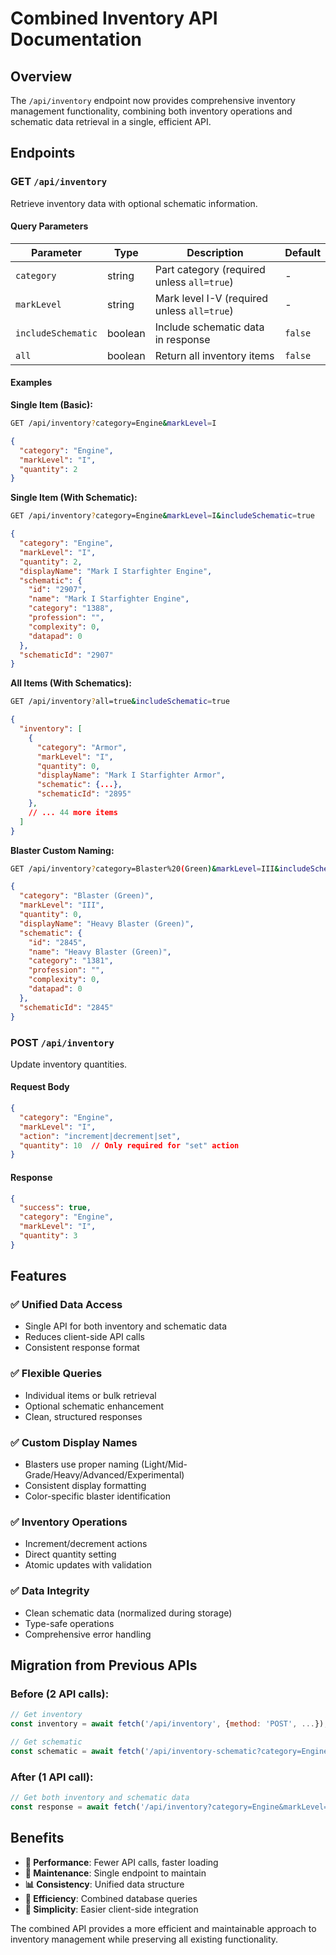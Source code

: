 # Combined Inventory API Documentation

## Overview
The `/api/inventory` endpoint now provides comprehensive inventory management functionality, combining both inventory operations and schematic data retrieval in a single, efficient API.

## Endpoints

### GET `/api/inventory`
Retrieve inventory data with optional schematic information.

#### Query Parameters

| Parameter | Type | Description | Default |
|-----------|------|-------------|---------|
| `category` | string | Part category (required unless `all=true`) | - |
| `markLevel` | string | Mark level I-V (required unless `all=true`) | - |
| `includeSchematic` | boolean | Include schematic data in response | `false` |
| `all` | boolean | Return all inventory items | `false` |

#### Examples

**Single Item (Basic):**
```bash
GET /api/inventory?category=Engine&markLevel=I
```
```json
{
  "category": "Engine",
  "markLevel": "I", 
  "quantity": 2
}
```

**Single Item (With Schematic):**
```bash
GET /api/inventory?category=Engine&markLevel=I&includeSchematic=true
```
```json
{
  "category": "Engine",
  "markLevel": "I",
  "quantity": 2,
  "displayName": "Mark I Starfighter Engine",
  "schematic": {
    "id": "2907",
    "name": "Mark I Starfighter Engine",
    "category": "1388",
    "profession": "",
    "complexity": 0,
    "datapad": 0
  },
  "schematicId": "2907"
}
```

**All Items (With Schematics):**
```bash
GET /api/inventory?all=true&includeSchematic=true
```
```json
{
  "inventory": [
    {
      "category": "Armor",
      "markLevel": "I",
      "quantity": 0,
      "displayName": "Mark I Starfighter Armor",
      "schematic": {...},
      "schematicId": "2895"
    },
    // ... 44 more items
  ]
}
```

**Blaster Custom Naming:**
```bash
GET /api/inventory?category=Blaster%20(Green)&markLevel=III&includeSchematic=true
```
```json
{
  "category": "Blaster (Green)",
  "markLevel": "III",
  "quantity": 0,
  "displayName": "Heavy Blaster (Green)",
  "schematic": {
    "id": "2845",
    "name": "Heavy Blaster (Green)",
    "category": "1381",
    "profession": "",
    "complexity": 0,
    "datapad": 0
  },
  "schematicId": "2845"
}
```

### POST `/api/inventory`
Update inventory quantities.

#### Request Body
```json
{
  "category": "Engine",
  "markLevel": "I",
  "action": "increment|decrement|set",
  "quantity": 10  // Only required for "set" action
}
```

#### Response
```json
{
  "success": true,
  "category": "Engine", 
  "markLevel": "I",
  "quantity": 3
}
```

## Features

### ✅ **Unified Data Access**
- Single API for both inventory and schematic data
- Reduces client-side API calls
- Consistent response format

### ✅ **Flexible Queries**
- Individual items or bulk retrieval
- Optional schematic enhancement
- Clean, structured responses

### ✅ **Custom Display Names**
- Blasters use proper naming (Light/Mid-Grade/Heavy/Advanced/Experimental)
- Consistent display formatting
- Color-specific blaster identification

### ✅ **Inventory Operations**
- Increment/decrement actions
- Direct quantity setting
- Atomic updates with validation

### ✅ **Data Integrity**
- Clean schematic data (normalized during storage)
- Type-safe operations
- Comprehensive error handling

## Migration from Previous APIs

### Before (2 API calls):
```javascript
// Get inventory
const inventory = await fetch('/api/inventory', {method: 'POST', ...});

// Get schematic  
const schematic = await fetch('/api/inventory-schematic?category=Engine&markLevel=I');
```

### After (1 API call):
```javascript
// Get both inventory and schematic data
const response = await fetch('/api/inventory?category=Engine&markLevel=I&includeSchematic=true');
```

## Benefits

- **🚀 Performance**: Fewer API calls, faster loading
- **🔧 Maintenance**: Single endpoint to maintain
- **📊 Consistency**: Unified data structure
- **💾 Efficiency**: Combined database queries
- **🎯 Simplicity**: Easier client-side integration

The combined API provides a more efficient and maintainable approach to inventory management while preserving all existing functionality.
